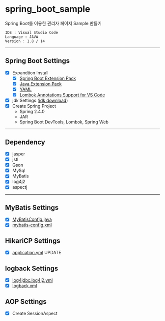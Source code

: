 # spring_boot_sample

Spring Boot를 이용한 관리자 페이지 Sample 만들기

```
IDE : Visual Studio Code
Language : JAVA
Version : 1.8 / 14
```
---
## Spring Boot Settings
 - [x] Expandtion Install
   - [x] [Spring Boot Extension Pack](https://marketplace.visualstudio.com/items?itemName=Pivotal.vscode-boot-dev-pack)
   - [x] [Java Extension Pack](https://marketplace.visualstudio.com/items?itemName=vscjava.vscode-java-pack)
   - [x] [YAML](https://marketplace.visualstudio.com/items?itemName=redhat.vscode-yaml)
   - [x] [Lombok Annotations Support for VS Code](https://marketplace.visualstudio.com/items?itemName=GabrielBB.vscode-lombok)
  - [x] jdk Settings ([jdk download](https://jdk.java.net/))
  - [x] Create Spring Project
    - Spring 2.4.0
    - JAR
    - Spring Boot DevTools, Lombok, Spring Web
---

## Dependency
 - [x] jasper
 - [x] jstl
 - [x] Gson
 - [x] MySql
 - [x] MyBatis
 - [x] log4j2
 - [x] aspectj
---
## MyBatis Settings
 - [x] [MyBatisConfig.java](https://github.com/Jeffrey-Oh/spring_boot_sample/blob/master/src/main/java/com/sample/MyBatisConfig.java)
 - [x] [mybatis-config.xml](https://github.com/Jeffrey-Oh/spring_boot_sample/blob/master/src/main/resources/mybatis/mybatis-config.xml)

## HikariCP Settings
 - [x] [application.yml](https://github.com/Jeffrey-Oh/spring_boot_sample/blob/master/src/main/resources/application.yml) UPDATE

## logback Settings
 - [x] [log4jdbc.log4j2.yml](https://github.com/Jeffrey-Oh/spring_boot_sample/blob/master/src/main/resources/log4jdbc.log4j2.yml)
 - [x] [logback.xml](https://github.com/Jeffrey-Oh/spring_boot_sample/blob/master/src/main/resources/logback.xml)

## AOP Settings
 - [x] Create SessionAspect